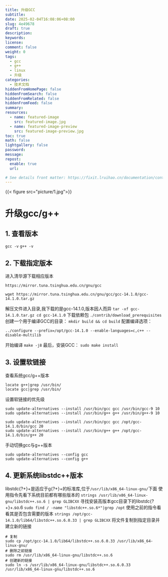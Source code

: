 ```yaml
---
title: 升级GCC
subtitle:
date: 2025-02-04T16:08:06+08:00
slug: 4e49678
draft: true
description:
keywords:
license:
comment: false
weight: 0
tags:
  - gcc
  - g++
  - linux
  - 升级
categories:
  - 技术文档
hiddenFromHomePage: false
hiddenFromSearch: false
hiddenFromRelated: false
hiddenFromFeed: false
summary:
resources:
  - name: featured-image
    src: featured-image.jpg
  - name: featured-image-preview
    src: featured-image-preview.jpg
toc: true
math: false
lightgallery: false
password:
message:
repost:
  enable: true
  url:

# See details front matter: https://fixit.lruihao.cn/documentation/content-management/introduction/#front-matter
---
```


<!--more-->
<!-- - [升级gcc/g++](#升级gccg)
  - [1. 查看版本](#1-查看版本)
  - [2. 下载指定版本](#2-下载指定版本)
  - [3. 设置软链接](#3-设置软链接)
  - [4. 更新系统libstdc++版本](#4-更新系统libstdc版本) -->
{{< figure src="picture/1.jpg">}}
# 升级gcc/g++
## 1. 查看版本
`` gcc -v ``
`` g++ -v ``
## 2. 下载指定版本
进入清华源下载相应版本
``` 
https://mirror.tuna.tsinghua.edu.cn/gnu/gcc

wget https://mirror.tuna.tsinghua.edu.cn/gnu/gcc/gcc-14.1.0/gcc-14.1.0.tar.gz
```
解压文件进入目录,我下载的是gcc-14.1.0,版本因人而异
`` tar -xf gcc-14.1.0.tar.gz cd gcc-14.1.0 ``
下载依赖包
``./contrib/download_prerequisites``
创建一个用于编译GCC的目录：
``mkdir build && cd build``
配置编译选项：
```
../configure --prefix=/opt/gcc-14.1.0 --enable-languages=c,c++ --disable-multilib
```
开始编译
``make -j8``
最后，安装GCC：
``sudo make install``
<!-- ## 3. 设置环境变量(应该不需要)
永久加入到系统环境变量中
``gedit ~/.bashrc``
```
PATH=/opt/gcc-14.1.0/bin:$PATH
LD_LIBRARY_PATH=/opt/gcc-14.1.0/lib:$LD_LIBRARY_PATH
LD_LIBRARY_PATH=/opt/gcc-14.1.0/lib64:$LD_LIBRARY_PATH
LD_LIBRARY_PATH=/opt/gcc-14.1.0/libxec:$LD_LIBRARY_PATH
LD_LIBRARY_PATH=/opt/gcc-14.1.0/include:$INCLUDE
```
``source ~/.bashrc`` -->
## 3. 设置软链接
查看系统gcc/g++版本
```
locate g++|grep /usr/bin/
locate gcc|grep /usr/bin/ 
```
设置软链接的优先级
```
sudo update-alternatives --install /usr/bin/gcc gcc /usr/bin/gcc-9 10
sudo update-alternatives --install /usr/bin/g++ g++ /usr/bin/g++-9 10

sudo update-alternatives --install /usr/bin/gcc gcc /opt/gcc-14.1.0/bin/gcc 20
sudo update-alternatives --install /usr/bin/g++ g++ /opt/gcc-14.1.0/bin/g++ 20
```
手动切换gcc与g++版本
```
sudo update-alternatives --config gcc
sudo update-alternatives --config g++
```
## 4. 更新系统libstdc++版本
libstdc{?+}+是适应于g{?+}+的标准库,位于`/usr/lib/x86_64-linux-gnu/`下面
使用指令先看下系统目前都有哪些版本的
``
strings /usr/lib/x86_64-linux-gnu/libstdc++.so.6 | grep GLIBCXX
``
寻找安装高版本gcc目录下的libstdc{?+}+.so.6
``sudo find / -name "libstdc++.so.6*"|grep /opt``
使用之前的指令看看其是否包含需要的版本
``strings /opt/gcc-14.1.0/lib64/libstdc++.so.6.0.33 | grep GLIBCXX``
将文件复制到指定目录并建立新的链接
```
# 复制
sudo cp /opt/gcc-14.1.0/lib64/libstdc++.so.6.0.33 /usr/lib/x86_64-linux-gnu/
# 删除之前链接
sudo rm /usr/lib/x86_64-linux-gnu/libstdc++.so.6
# 创建新的链接
sudo ln -s /usr/lib/x86_64-linux-gnu/libstdc++.so.6.0.33 /usr/lib/x86_64-linux-gnu/libstdc++.so.6
```